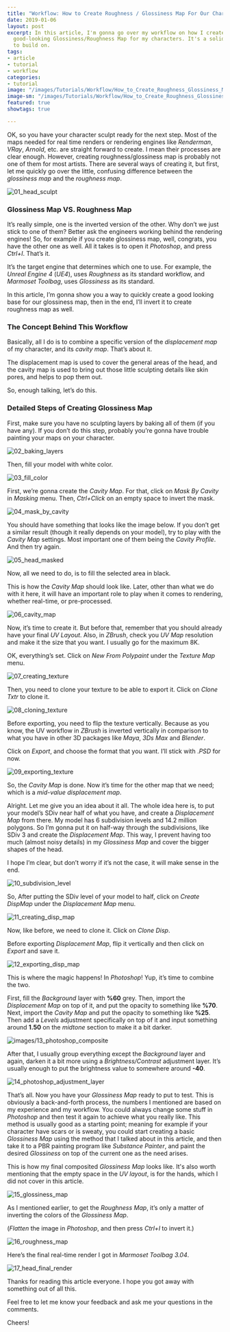 ```yaml
---
title: "Workflow: How to Create Roughness / Glossiness Map For Our Character"
date: 2019-01-06
layout: post
excerpt: In this article, I'm gonna go over my workflow on how I create a quick but
  good-looking Glossiness/Roughness Map for my characters. It's a solid starting point
  to build on.
tags:
- article
- tutorial
- workflow
categories:
- tutorial
image: "/images/Tutorials/Workflow/How_to_Create_Roughness_Glossiness_Map_for_our_Character/How_to_Create_Roughness_Glossiness_Map_for_our_Character_Header.jpg"
image-sm: "/images/Tutorials/Workflow/How_to_Create_Roughness_Glossiness_Map_for_our_Character/How_to_Create_Roughness_Glossiness_Map_for_our_Character_Header.jpg"
featured: true
showtags: true

---
```

OK, so you have your character sculpt ready for the next step. Most of the maps needed for real time renders or rendering engines like _Renderman_, _VRay_, _Arnold_, etc. are straight forward to create. I mean their processes are clear enough. However, creating roughness/glossiness map is probably not one of them for most artists. There are several ways of creating it, but first, let me quickly go over the little, confusing difference between the _glossiness map_ and the _roughness map_.

<img src="/images/Tutorials/Workflow/How_to_Create_Roughness_Glossiness_Map_for_our_Character/01_head_sculpt.jpg" alt="01_head_sculpt" class="responsive">

### Glossiness Map VS. Roughness Map

It’s really simple, one is the inverted version of the other. Why don’t we just stick to one of them? Better ask the engineers working behind the rendering engines! So, for example if you create glossiness map, well, congrats, you have the other one as well. All it takes is to open it _Photoshop_, and press _Ctrl+I_. That’s it.

It’s the target engine that determines which one to use. For example, the _Unreal Engine 4_ (_UE4_), uses _Roughness_ as its standard workflow, and _Marmoset Toolbag_, uses _Glossiness_ as its standard.

In this article, I’m gonna show you a way to quickly create a good looking base for our glossiness map, then in the end, I’ll invert it to create roughness map as well.

### The Concept Behind This Workflow

Basically, all I do is to combine a specific version of the _displacement map_ of my character, and its _cavity map_. That’s about it.

The displacement map is used to cover the general areas of the head, and the cavity map is used to bring out those little sculpting details like skin pores, and helps to pop them out.

So, enough talking, let’s do this.

### Detailed Steps of Creating Glossiness Map

First, make sure you have no sculpting layers by baking all of them (if you have any). If you don’t do this step, probably you’re gonna have trouble painting your maps on your character.

<img src="/images/Tutorials/Workflow/How_to_Create_Roughness_Glossiness_Map_for_our_Character/02_baking_layers.jpg" alt="02_baking_layers" class="responsive">

Then, fill your model with white color.

<img src="/images/Tutorials/Workflow/How_to_Create_Roughness_Glossiness_Map_for_our_Character/03_fill_color.jpg" alt="03_fill_color" class="responsive">

First, we’re gonna create the _Cavity Map_. For that, click on _Mask By Cavity_ in _Masking_ menu. Then, _Ctrl+Click_ on an empty space to invert the mask.

<img src="/images/Tutorials/Workflow/How_to_Create_Roughness_Glossiness_Map_for_our_Character/04_mask_by_cavity.jpg" alt="04_mask_by_cavity" class="responsive">

You should have something that looks like the image below. If you don’t get a similar result (though it really depends on your model), try to play with the _Cavity Map_ settings. Most important one of them being the _Cavity Profile_. And then try again.

<img src="/images/Tutorials/Workflow/How_to_Create_Roughness_Glossiness_Map_for_our_Character/05_head_masked.jpg" alt="05_head_masked" class="responsive">

Now, all we need to do, is to fill the selected area in black.

This is how the _Cavity Map_ should look like. Later, other than what we do with it here, it will have an important role to play when it comes to rendering, whether real-time, or pre-processed.

<img src="/images/Tutorials/Workflow/How_to_Create_Roughness_Glossiness_Map_for_our_Character/06_cavity_map.jpg" alt="06_cavity_map" class="responsive">

Now, it’s time to create it. But before that, remember that you should already have your final _UV Layout_. Also, in _ZBrush_, check you _UV Map_ resolution and make it the size that you want. I usually go for the maximum 8K.

OK, everything’s set. Click on _New From Polypaint_ under the _Texture Map_ menu.

<img src="/images/Tutorials/Workflow/How_to_Create_Roughness_Glossiness_Map_for_our_Character/07_creating_texture.jpg" alt="07_creating_texture" class="responsive">

Then, you need to clone your texture to be able to export it. Click on _Clone Txtr_ to clone it.

<img src="/images/Tutorials/Workflow/How_to_Create_Roughness_Glossiness_Map_for_our_Character/08_cloning_texture.jpg" alt="08_cloning_texture" class="responsive">

Before exporting, you need to flip the texture vertically. Because as you know, the UV workflow in _ZBrush_ is inverted vertically in comparison to what you have in other 3D packages like _Maya_, _3Ds Max_ and _Blender_.

Click on _Export_, and choose the format that you want. I’ll stick with ._PSD_ for now.

<img src="/images/Tutorials/Workflow/How_to_Create_Roughness_Glossiness_Map_for_our_Character/09_exporting_texture.jpg" alt="09_exporting_texture" class="responsive">

So, the _Cavity Map_ is done. Now it’s time for the other map that we need; which is a _mid-value displacement map_.

Alright. Let me give you an idea about it all. The whole idea here is, to put your model’s SDiv near half of what you have, and create a _Displacement Map_ from there. My model has 6 subdivision levels and 14.2 million polygons. So I’m gonna put it on half-way through the subdivisions, like SDiv 3 and create the _Displacement Map_. This way, I prevent having too much (almost noisy details) in my _Glossiness Map_ and cover the bigger shapes of the head.

I hope I’m clear, but don’t worry if it’s not the case, it will make sense in the end.

<img src="/images/Tutorials/Workflow/How_to_Create_Roughness_Glossiness_Map_for_our_Character/10_subdivision_level.jpg" alt="10_subdivision_level" class="responsive">

So, After putting the SDiv level of your model to half, click on _Create DispMap_ under the _Displacement Map_ menu.

<img src="/images/Tutorials/Workflow/How_to_Create_Roughness_Glossiness_Map_for_our_Character/11_creating_disp_map.jpg" alt="11_creating_disp_map" class="responsive">

Now, like before, we need to clone it. Click on _Clone Disp_.

Before exporting _Displacement Map_, flip it vertically and then click on _Export_ and save it.

<img src="/images/Tutorials/Workflow/How_to_Create_Roughness_Glossiness_Map_for_our_Character/12_exporting_disp_map.jpg" alt="12_exporting_disp_map" class="responsive">

This is where the magic happens! In _Photoshop_! Yup, it’s time to combine the two.

First, fill the _Background_ layer with **%60** grey. Then, import the _Displacement Map_ on top of it, and put the opacity to something like **%70**. Next, import the _Cavity Map_ and put the opacity to something like **%25**. Then add a _Levels_ adjustment specifically on top of it and input something around **1.50** on the _midtone_ section to make it a bit darker.

<img src="/images/Tutorials/Workflow/How_to_Create_Roughness_Glossiness_Map_for_our_Character/13_photoshop_composite.jpg" alt="images/13_photoshop_composite" class="responsive">

After that, I usually group everything except the _Background_ layer and again, darken it a bit more using a _Brightness/Contrast_ adjustment layer. It’s usually enough to put the brightness value to somewhere around **-40**.

<img src="/images/Tutorials/Workflow/How_to_Create_Roughness_Glossiness_Map_for_our_Character/14_photoshop_adjustment_layer.jpg" alt="14_photoshop_adjustment_layer" class="responsive">

That’s all. Now you have your _Glossiness Map_ ready to put to test. This is obviously a back-and-forth process, the numbers I mentioned are based on my experience and my workflow. You could always change some stuff in _Photoshop_ and then test it again to achieve what you really like. This method is usually good as a starting point; meaning for example if your character have scars or is sweaty, you could start creating a basic _Glossiness Map_ using the method that I talked about in this article, and then take it to a PBR painting program like _Substance Painter_, and paint the desired _Glossiness_ on top of the current one as the need arises.

This is how my final composited _Glossiness Map_ looks like. It's also worth mentioning that the empty space in the _UV layout_, is for the hands, which I did not cover in this article.

<img src="/images/Tutorials/Workflow/How_to_Create_Roughness_Glossiness_Map_for_our_Character/15_glossiness_map.jpg" alt="15_glossiness_map" class="responsive">

As I mentioned earlier, to get the _Roughness Map_, it’s only a matter of inverting the colors of the _Glossiness Map_.

(_Flatten_ the image in _Photoshop_, and then press _Ctrl+I_ to invert it.)

<img src="/images/Tutorials/Workflow/How_to_Create_Roughness_Glossiness_Map_for_our_Character/16_roughness_map.jpg" alt="16_roughness_map" class="responsive">

Here’s the final real-time render I got in _Marmoset Toolbag 3.04_.

<img src="/images/Tutorials/Workflow/How_to_Create_Roughness_Glossiness_Map_for_our_Character/17_head_final_render.jpg" alt="17_head_final_render" class="responsive">

Thanks for reading this article everyone. I hope you got away with something out of all this.

Feel free to let me know your feedback and ask me your questions in the comments.

Cheers!